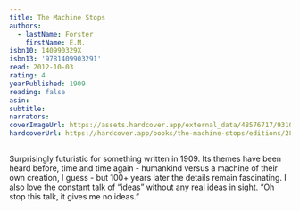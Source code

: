 ```yaml
---
title: The Machine Stops
authors:
  - lastName: Forster
    firstName: E.M.
isbn10: 140990329X
isbn13: '9781409903291'
read: 2012-10-03
rating: 4
yearPublished: 1909
reading: false
asin:
subtitle:
narrators:
coverImageUrl: https://assets.hardcover.app/external_data/48576717/93103705ca03e3ce98f3c217b39ada676fafcdec.jpeg
hardcoverUrl: https://hardcover.app/books/the-machine-stops/editions/2800793
---
```


Surprisingly futuristic for something written in 1909. Its themes have been heard before, time and time again - humankind versus a machine of their own creation, I guess - but 100+ years later the details remain fascinating. I also love the constant talk of “ideas” without any real ideas in sight. “Oh stop this talk, it gives me no ideas.”
